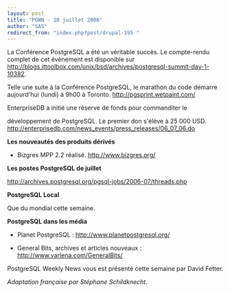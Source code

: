```yaml
---
layout: post
title: "PGWN - 10 juillet 2006"
author: "SAS"
redirect_from: "index.php?post/drupal-195 "
---
```



<p>

La Conférence PostgreSQL a été un véritable succès. Le compte-rendu complet de cet évènement est disponible sur <a target="_blank" href="http://blogs.ittoolbox.com/unix/bsd/archives/postgresql-summit-day-1-10382">http://blogs.ittoolbox.com/unix/bsd/archives/postgresql-summit-day-1-10382</a>.

</p>

<p>

Telle une suite à la Conférence PostgreSQL, le marathon du code démarre aujourd'hui (lundi) à 9h00 à Toronto. <a target="_blank" href="http://pgsprint.wetpaint.com/">http://pgsprint.wetpaint.com/</a>

</p>

<p> EnterpriseDB a initié une réserve de fonds pour commanditer le

développement de PostgreSQL. Le premier don s'élève à 25&nbsp;000 USD. <a target="_blank" href="http://enterprisedb.com/news_events/press_releases/06_07_06.do">http://enterprisedb.com/news_events/press_releases/06_07_06.do</a>

</p>

<!--more-->


<strong>Les nouveautés des produits dérivés</strong>

<ul>

<li>

Bizgres MPP 2.2 réalisé.  <a target="_blank" href="http://www.bizgres.org/">http://www.bizgres.org/</a>                                                                           </li>

</ul>

<p><strong>Les postes PostgreSQL de juillet</strong></p>

<p>

<a target="_blank" href="http://archives.postgresql.org/pgsql-jobs/2006-07/threads.php">http://archives.postgresql.org/pgsql-jobs/2006-07/threads.php</a>                        </p>

<p><strong>PostgreSQL Local</strong></p>

<p>

Que du mondial cette semaine.

</p>

<p><strong>PostgreSQL dans les média</strong></p>

<ul>

<li>

Planet PostgreSQL&nbsp;:  <a target="_blank" href="http://www.planetpostgresql.org/">http://www.planetpostgresql.org/</a>                                                         </li>

<li>

General Bits, archives et articles nouveaux&nbsp;:  <a target="_blank" href="http://www.varlena.com/GeneralBits/">http://www.varlena.com/GeneralBits/</a>

</li>

</ul>

PostgreSQL Weekly News vous est présenté cette semaine par David Fetter.

<em>Adaptation française par Stéphane Schildknecht.</em>